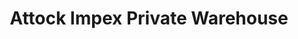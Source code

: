 ---
title: "Attock Impex Private Warehouse"
url: /karachi/attock-impex-private-warehouse/
shop: wholesale
---